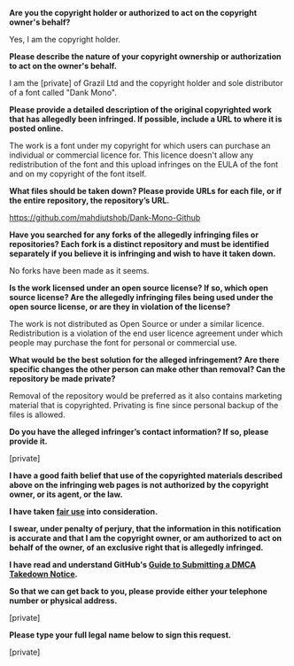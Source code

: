 **Are you the copyright holder or authorized to act on the copyright owner's behalf?**

Yes, I am the copyright holder.

**Please describe the nature of your copyright ownership or authorization to act on the owner's behalf.**

I am the [private] of Grazil Ltd and the copyright holder and sole distributor of a font called "Dank Mono".

**Please provide a detailed description of the original copyrighted work that has allegedly been infringed. If possible, include a URL to where it is posted online.**

The work is a font under my copyright for which users can purchase an individual or commercial licence for. This licence doesn't allow any redistribution of the font and this upload infringes on the EULA of the font and on my copyright of the font itself.

**What files should be taken down? Please provide URLs for each file, or if the entire repository, the repository’s URL.**

https://github.com/mahdiutshob/Dank-Mono-Github

**Have you searched for any forks of the allegedly infringing files or repositories? Each fork is a distinct repository and must be identified separately if you believe it is infringing and wish to have it taken down.**

No forks have been made as it seems.

**Is the work licensed under an open source license? If so, which open source license? Are the allegedly infringing files being used under the open source license, or are they in violation of the license?**

The work is not distributed as Open Source or under a similar licence. Redistribution is a violation of the end user licence agreement under which people may purchase the font for personal or commercial use.

**What would be the best solution for the alleged infringement? Are there specific changes the other person can make other than removal? Can the repository be made private?**

Removal of the repository would be preferred as it also contains marketing material that is copyrighted. Privating is fine since personal backup of the files is allowed.

**Do you have the alleged infringer’s contact information? If so, please provide it.**

[private]  

**I have a good faith belief that use of the copyrighted materials described above on the infringing web pages is not authorized by the copyright owner, or its agent, or the law.**

**I have taken <a href="https://www.lumendatabase.org/topics/22">fair use</a> into consideration.**

**I swear, under penalty of perjury, that the information in this notification is accurate and that I am the copyright owner, or am authorized to act on behalf of the owner, of an exclusive right that is allegedly infringed.**

**I have read and understand GitHub's <a href="https://docs.github.com/articles/guide-to-submitting-a-dmca-takedown-notice/">Guide to Submitting a DMCA Takedown Notice</a>.**

**So that we can get back to you, please provide either your telephone number or physical address.**

[private]  

**Please type your full legal name below to sign this request.**

[private]
